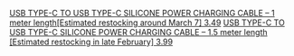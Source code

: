 [USB TYPE-C TO USB TYPE-C SILICONE POWER CHARGING CABLE – 1 meter length[Estimated restocking around March 7] 3.49](https://pine64.com/product/usb-type-c-to-usb-type-c-silicone-power-charging-cable-1-meter-length/) [USB TYPE-C TO USB TYPE-C SILICONE POWER CHARGING CABLE – 1.5 meter length [Estimated restocking in late February] 3.99](https://pine64.com/product/usb-type-c-to-usb-type-c-silicone-power-charging-cable-1-5-meter-length/)
